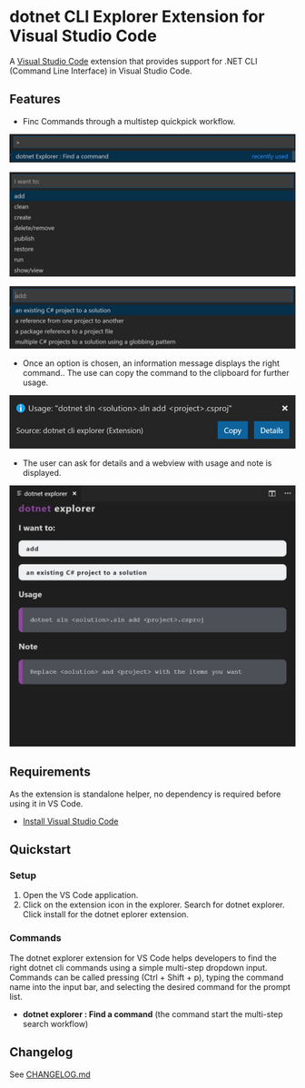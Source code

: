 # dotnet CLI Explorer Extension for Visual Studio Code

A [Visual Studio Code](https://code.visualstudio.com/) extension that provides support for .NET CLI (Command Line Interface) in Visual Studio Code.

## Features

* Finc Commands through a multistep quickpick workflow.

![dotnet CLI Commands in Visual Studio Code](https://github.com/michaelfery/dotnetexplorer-vsce/raw/master/./media/commands.png)

![dotnet CLI Options Step 1](https://github.com/michaelfery/dotnetexplorer-vsce/raw/master/./media/options_1.png)

![dotnet CLI Options Step 2](https://github.com/michaelfery/dotnetexplorer-vsce/raw/master/./media/options_2.png)

* Once an option is chosen, an information message displays the right command.. The use can copy the command to the clipboard for further usage.

![dotnet explorer information message](https://github.com/michaelfery/dotnetexplorer-vsce/raw/master/./media/message.png)

* The user can ask for details and a webview with usage and note  is displayed.

![dotnet explorer Webview](https://github.com/michaelfery/dotnetexplorer-vsce/raw/master/./media/webview.png)

## Requirements

As the extension is standalone helper, no dependency is required before using it in VS Code.

* [Install Visual Studio Code](https://code.visualstudio.com/)

## Quickstart

### Setup

1. Open the VS Code application.
2. Click on the extension icon in the explorer. Search for dotnet explorer. Click install for the dotnet eplorer extension.

### Commands

The dotnet explorer extension for VS Code helps developers to find the right dotnet cli commands using a simple multi-step dropdown input. Commands can be called pressing (Ctrl + Shift + p), typing the command name into the input bar, and selecting the desired command for the prompt list.

* **dotnet explorer : Find a command** (the command start the multi-step search workflow)

## Changelog

See [CHANGELOG.md](https://github.com/michaelfery/dotnetexplorer-vsce/blob/master/CHANGELOG.md)